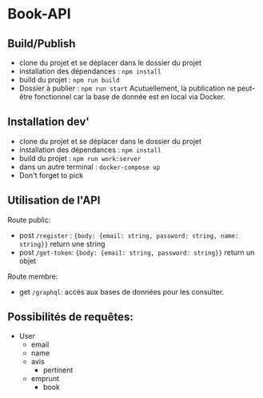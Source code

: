 # Book-API

## Build/Publish

- clone du projet et se déplacer dans le dossier du projet
- installation des dépendances : `npm install`
- build du projet : `npm run build`
- Dossier à publier : `npm run start`
  Acutuellement, la publication ne peut-être fonctionnel car la base de donnée est en local via Docker.

## Installation dev'

- clone du projet et se déplacer dans le dossier du projet
- installation des dépendances : `npm install`
- build du projet : `npm run work:server`
- dans un autre terminal : `docker-compose up`
- Don't forget to pick

## Utilisation de l'API

Route public:

- post `/register` : `{body: {email: string, password: string, name: string}}` return une string
- post `/get-token`: `{body: {email: string, password: string}}` return un objet

Route membre:

- get `/graphql`: accès aux bases de données pour les consulter.

## Possibilités de requêtes: 

* User 
  * email
  * name
  * avis 
    * pertinent
  * emprunt
    * book
    
  


